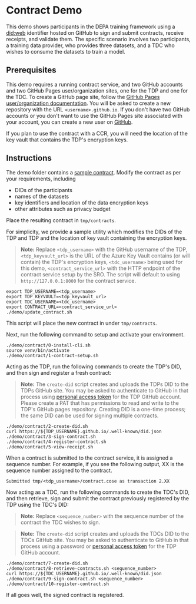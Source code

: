 # Contract Demo

This demo shows participants in the DEPA training framework using a [did:web](https://w3c-ccg.github.io/did-method-web/) identifier hosted on GitHub to sign and submit contracts, receive receipts, and validate them. The specific scenario involves two participants, a training data provider, who provides three datasets, and a TDC who wishes to consume the datasets to train a model. 

## Prerequisites
This demo requires a running contract service, and two GitHub accounts and two GitHub Pages user/organization sites, one for the TDP and one for the TDC. To create a GitHub page site, follow the [GitHub Pages user/organization documentation](https://pages.github.com/). You will be asked to create a new repository with the URL `<username>.github.io`. If you don't have two GitHub accounts or you don't want to use the GitHub Pages site associated with your account, you can create a new user on [GitHub](https://github.com/signup).

If you plan to use the contract with a CCR, you will need the location of the key vault that contains the TDP's encryption keys. 

## Instructions

The demo folder contains a [sample contract](contract.json). Modify the contract as per your requirements, including
- DIDs of the participants
- names of the datasets
- key identifiers and location of the data encryption keys
- other attributes such as privacy budget

Place the resulting contract in `tmp/contracts`. 

For simplicity, we provide a sample utility which modifies the DIDs of the TDP and TDP and the location of key vault containing the encryption keys. 

> **Note:** Replace `<tdp_username>` with the GitHub username of the TDP, `<tdp_keyvault_url>` is the URL of the Azure Key Vault contains (or will contain) the TDP's encryption keys, `<tdc_username>` being used for this demo, `<contract_service_url>` with the HTTP endpoint of the contract service setup by the SRO. The script will default to using `http://127.0.0.1:8000` for the contract service. 

```
export TDP_USERNAME=<tdp_username>
export TDP_KEYVAULT=<tdp_keyvault_url>
export TDC_USERNAME=<tdc_username>
export CONTRACT_URL=<contract_service_url>
./demo/update_contract.sh
```

This script will place the new contract in under `tmp/contracts`. 

Next, run the following command to setup and activate your environment.

```
./demo/contract/0-install-cli.sh
source venv/bin/activate
./demo/contract/1-contract-setup.sh
```

Acting as the TDP, run the following commands to create the TDP's DID, and then sign and register a fresh contract:

> **Note:** The `create-did` script creates and uploads the TDPs DID to the TDPs GitHub site. You may be asked to authenticate to GitHub in that process using [personal access token](https://docs.github.com/en/authentication/keeping-your-account-and-data-secure/managing-your-personal-access-tokens#creating-a-fine-grained-personal-access-token) for the TDP GitHub account. Please create a PAT that has permissions to read and write to the TDP's GitHub pages repository. Creating DID is a one-time process; the same DID can be used for signing multiple contracts. 

```
./demo/contract/2-create-did.sh
curl https://${TDP_USERNAME}.github.io/.well-known/did.json
./demo/contract/3-sign-contract.sh
./demo/contract/4-register-contract.sh
./demo/contract/5-view-receipt.sh
```
When a contract is submitted to the contract service, it is assigned a sequence number. For example, if you see the following output, XX is the sequence number assigned to the contract. 

```
Submitted tmp/<tdp_username>/contract.cose as transaction 2.XX
```

Now acting as a TDC, run the following commands to create the TDC's DID, and then retrieve, sign and submit the contract previously registered by the TDP using the TDC's DID:

> **Note:** Replace `<sequence_number>` with the sequence number of the contract the TDC wishes to sign. 

> **Note:** The `create-did` script creates and uploads the TDCs DID to the TDCs GitHub site. You may be asked to authenticate to GitHub in that process using a password or [personal access token](https://docs.github.com/en/authentication/keeping-your-account-and-data-secure/managing-your-personal-access-tokens#creating-a-fine-grained-personal-access-token) for the TDP GitHub account. 

```
./demo/contract/7-create-did.sh
./demo/contract/8-retrieve-contracts.sh <sequence_number>
curl https://${TDC_USERNAME}.github.io/.well-known/did.json
./demo/contract/9-sign-contract.sh <sequence_number>
./demo/contract/10-register-contract.sh
```

If all goes well, the signed contract is registered. 